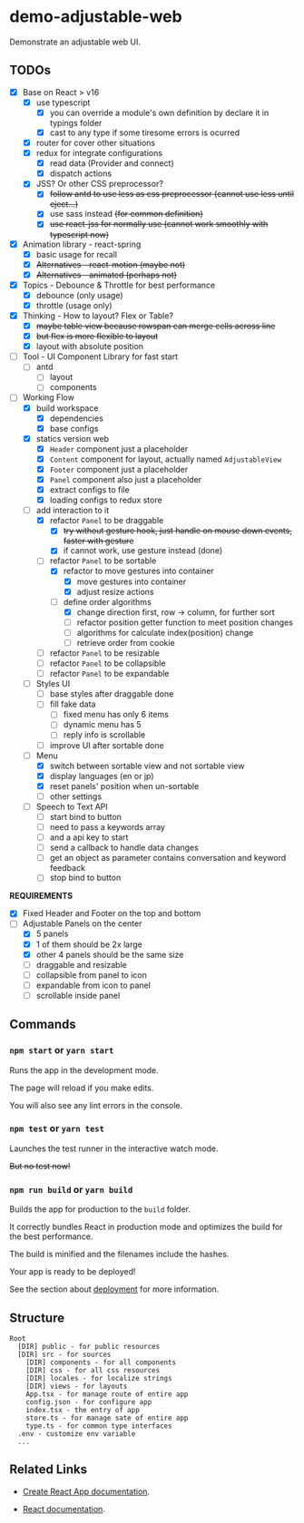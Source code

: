 # demo-adjustable-web

Demonstrate an adjustable web UI.

## TODOs

- [x] Base on React > v16
  - [x] use typescript
    - [x] you can override a module's own definition by declare it in typings folder
    - [x] cast to any type if some tiresome errors is ocurred
  - [x] router for cover other situations
  - [x] redux for integrate configurations
    - [x] read data (Provider and connect)
    - [x] dispatch actions
  - [x] JSS? Or other CSS preprocessor?
    - [x] ~~follow antd to use less as css preprocessor (cannot use less until eject...)~~
    - [x] use sass instead ~~(for common definition)~~
    - [x] ~~use react-jss for normally use (cannot work smoothly with typescript now)~~
- [x] Animation library - react-spring
  - [x] basic usage for recall
  - [x] ~~Alternatives - react-motion (maybe not)~~
  - [x] ~~Alternatives - animated (perhaps not)~~
- [x] Topics - Debounce & Throttle for best performance
  - [x] debounce (only usage)
  - [x] throttle (usage only)
- [x] Thinking - How to layout? Flex or Table?
  - [x] ~~maybe table view because rowspan can merge cells across line~~
  - [x] ~~but flex is more flexible to layout~~
  - [x] layout with absolute position
- [ ] Tool - UI Component Library for fast start
  - [ ] antd
    - [ ] layout
    - [ ] components
- [ ] Working Flow
  - [x] build workspace
    - [x] dependencies
    - [x] base configs
  - [x] statics version web
    - [x] `Header` component just a placeholder
    - [x] `Content` component for layout, actually named `AdjustableView`
    - [x] `Footer` component just a placeholder
    - [x] `Panel` component also just a placeholder
    - [x] extract configs to file
    - [x] loading configs to redux store
  - [ ] add interaction to it
    - [x] refactor `Panel` to be draggable
      - [x] ~~try without gesture hook, just handle on mouse down events, faster with gesture~~
      - [x] if cannot work, use gesture instead (done)
    - [ ] refactor `Panel` to be sortable
      - [x] refactor to move gestures into container
        - [x] move gestures into container
        - [x] adjust resize actions
      - [ ] define order algorithms
        - [x] change direction first, row -> column, for further sort
        - [ ] refactor position getter function to meet position changes
        - [ ] algorithms for calculate index(position) change
        - [ ] retrieve order from cookie
    - [ ] refactor `Panel` to be resizable
    - [ ] refactor `Panel` to be collapsible
    - [ ] refactor `Panel` to be expandable
  - [ ] Styles UI
    - [ ] base styles after draggable done
    - [ ] fill fake data
      - [ ] fixed menu has only 6 items
      - [ ] dynamic menu has 5
      - [ ] reply info is scrollable
    - [ ] improve UI after sortable done
  - [ ] Menu
    - [x] switch between sortable view and not sortable view
    - [x] display languages (en or jp)
    - [x] reset panels' position when un-sortable
    - [ ] other settings
  - [ ] Speech to Text API
    - [ ] start bind to button
    - [ ] need to pass a keywords array
    - [ ] and a api key to start
    - [ ] send a callback to handle data changes
    - [ ] get an object as parameter contains conversation and keyword feedback
    - [ ] stop bind to button

**REQUIREMENTS**

- [x] Fixed Header and Footer on the top and bottom
- [ ] Adjustable Panels on the center
  - [x] 5 panels
  - [x] 1 of them should be 2x large
  - [x] other 4 panels should be the same size
  - [ ] draggable and resizable
  - [ ] collapsible from panel to icon
  - [ ] expandable from icon to panel
  - [ ] scrollable inside panel

## Commands

### `npm start` or `yarn start`

Runs the app in the development mode.

The page will reload if you make edits.

You will also see any lint errors in the console.

### `npm test` or `yarn test`

Launches the test runner in the interactive watch mode.

~~But no test now!~~

### `npm run build` or `yarn build`

Builds the app for production to the `build` folder.

It correctly bundles React in production mode and optimizes the build for the best performance.

The build is minified and the filenames include the hashes.

Your app is ready to be deployed!

See the section about [deployment](https://facebook.github.io/create-react-app/docs/deployment) for more information.

## Structure

```text
Root
  [DIR] public - for public resources
  [DIR] src - for sources
    [DIR] components - for all components
    [DIR] css - for all css resources
    [DIR] locales - for localize strings
    [DIR] views - for layouts
    App.tsx - for manage route of entire app
    config.json - for configure app
    index.tsx - the entry of app
    store.ts - for manage sate of entire app
    type.ts - for common type interfaces
  .env - customize env variable
  ...
```

## Related Links

- [Create React App documentation](https://facebook.github.io/create-react-app/docs/getting-started).

- [React documentation](https://reactjs.org/).

